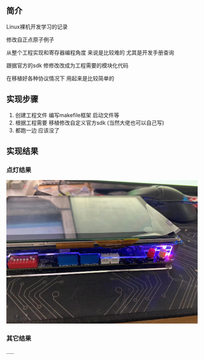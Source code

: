 ## 简介
Linux裸机开发学习的记录

修改自正点原子例子

从整个工程实现和寄存器编程角度 来说是比较难的 尤其是开发手册查询

跟据官方的sdk 修修改改成为工程需要的模块化代码

在移植好各种协议情况下 用起来是比较简单的

## 实现步骤
1. 创建工程文件 编写makefile框架 启动文件等
2. 根据工程需要 移植修改自定义官方sdk (当然大佬也可以自己写)
3. 都跑一边  应该没了

## 实现结果
### 点灯结果
![右下角红灯](/res/result.jpg)

### 其它结果
.....





